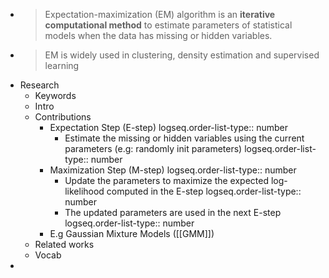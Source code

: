 - > Expectation-maximization (EM) algorithm is an **iterative computational method** to estimate parameters of statistical models when the data has missing or hidden variables.
- > EM is widely used in clustering, density estimation and supervised learning
- Research
	- Keywords
	- Intro
	- Contributions
		- Expectation Step (E-step)
		  logseq.order-list-type:: number
			- Estimate the missing or hidden variables using the current parameters (e.g: randomly init parameters)
			  logseq.order-list-type:: number
		- Maximization Step (M-step)
		  logseq.order-list-type:: number
			- Update the parameters to maximize the expected log-likelihood computed in the E-step
			  logseq.order-list-type:: number
			- The updated parameters are used in the next E-step
			  logseq.order-list-type:: number
		- E.g Gaussian Mixture Models ([[GMM]])
	- Related works
	- Vocab
-